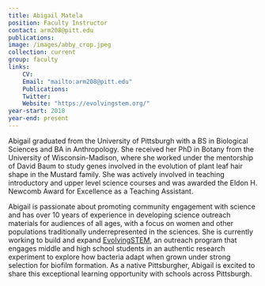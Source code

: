 ```yaml
---
title: Abigail Matela
position: Faculty Instructor
contact: arm208@pitt.edu
publications: 
image: /images/abby_crop.jpeg
collection: current
group: faculty
links:
    CV:
    Email: "mailto:arm208@pitt.edu"
    Publications:
    Twitter:
    Website: "https://evolvingstem.org/"
year-start: 2018
year-end: present
---
```

Abigail graduated from the University of Pittsburgh with a BS in Biological Sciences and BA in Anthropology. She received her PhD in Botany from the University of Wisconsin-Madison, where she worked under the mentorship of David Baum to study genes involved in the evolution of plant leaf hair shape in the Mustard family. She was actively involved in teaching introductory and upper level science courses and was awarded the Eldon H. Newcomb Award for Excellence as a Teaching Assistant.
 
Abigail is passionate about promoting community engagement with science and has over 10 years of experience in developing science outreach materials for audiences of all ages, with a focus on women and other populations traditionally underrepresented in the sciences. She is currently working to build and expand [EvolvingSTEM](https://evolvingstem.org/), an outreach program that engages middle and high school students in an authentic research experiment to explore how bacteria adapt when grown under strong selection for biofilm formation. As a native Pittsburgher, Abigail is excited to share this exceptional learning opportunity with schools across Pittsburgh.